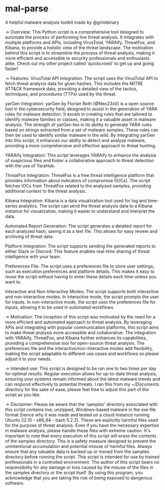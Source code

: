 # mal-parse
A helpful malware analysis toolkit made by @grimbinary

-> Overview: 
This Python script is a comprehensive tool designed to automate the process of performing live threat analysis. It integrates with multiple platforms and APIs, including VirusTotal, YARAify, ThreatFox, and Kibana, to provide a holistic view of the threat landscape. The motivation behind this script is to streamline the process of threat analysis, making it more efficient and accessible to security professionals and enthusiasts alike. Check out my other project called 'quickcrowd' to get up and going faster!

-> Features:
VirusTotal API Integration: The script uses the VirusTotal API to fetch threat analysis data for given hashes. This includes the MITRE ATT&CK framework data, providing a detailed view of the tactics, techniques, and procedures (TTPs) used by the threat.

yarGen Integration: yarGen by Florian Roth (@Neo23x0) is a open source tool in the cybersecurity field, designed to assist in the generation of YARA rules for malware detection. It excels in creating rules that are tailored to identify malware families or classes, making it a valuable asset in malware analysis. The strength of yarGen lies in its ability to generate YARA rules based on strings extracted from a set of malware samples. These rules can then be used to identify similar malware in the wild. By integrating yarGen into this script, it enhances our ability to detect and analyze malware, providing a more comprehensive and effective approach to threat hunting.

YARAify Integration: This script leverages YARAify to enhance the analysis of suspicious files and foster a collaborative approach to threat detection with the use of YaraHub.

ThreatFox Integration: ThreatFox is a free threat intelligence platform that provides information about indicators of compromise (IOCs). The script fetches IOCs from ThreatFox related to the analyzed samples, providing additional context to the threat analysis.

Kibana Integration: Kibana is a data visualization tool used for log and time-series analytics. The script can send the threat analysis data to a Kibana instance for visualization, making it easier to understand and interpret the data.

Automated Report Generation: The script generates a detailed report for each analyzed hash, saving it as a text file. This allows for easy review and archiving of threat data.

Platform Integration: The script supports sending the generated reports to either Slack or Discord. This feature enables real-time sharing of threat intelligence with your team.

Preferences File: The script uses a preferences file to store user settings, such as execution preferences and platform details. This makes it easy to reuse the script without having to enter these details each time unless you want to.

Interactive and Non-Interactive Modes: The script supports both interactive and non-interactive modes. In interactive mode, the script prompts the user for inputs. In non-interactive mode, the script uses the preferences file for inputs, allowing it to be used in automated workflows.

-> Motivation:
The inception of this script was motivated by the need for a more efficient and automated approach to threat analysis. By leveraging APIs and integrating with popular communication platforms, this script aims to make threat analysis more accessible and collaborative. The integration with YARAify, ThreatFox, and Kibana further enhances its capabilities, providing a comprehensive tool for open-source threat analysis. The preferences file and the interactive/non-interactive modes add flexibility, making the script adaptable to different use cases and workflows so please adjust it to your needs. 

-> Intended use: 
This script is designed to be ran one to two times per day for optimal results. Regular execution allows for up-to-date threat analysis, ensuring your systems remain informed about the latest malware trends and can respond effectively to potential threats. I ran this from my ~/Documents directory for the sake of ease, please feel free to adjust this part of the script as you like. 

-> Disclaimer:
Please be aware that the 'samples' directory associated with this script contains live, unzipped, Windows-based malware in the exe file format (hence why it was made and tested on a cloud instance running Ubuntu 22.10 - x86_64 - bash 5.2.2). These are explicitly harmful files used for the purpose of threat analysis. Even if you have the necessary expertise in malware analysis, please handle these files with extreme caution. It's important to note that every execution of this script will erase the contents of the samples directory. This is a safety measure designed to prevent the unintentional accumulation and potential misuse of harmful files. Always ensure that any valuable data is backed up or moved from the samples directory before running the script. This script is intended for use by trained professionals in a controlled environment. The author of this script bears no responsibility for any damage or loss caused by the misuse of the files in the samples directory or the script itself. By using this program, you acknowledge that you are taking the risk of being exposed to dangerous software.
